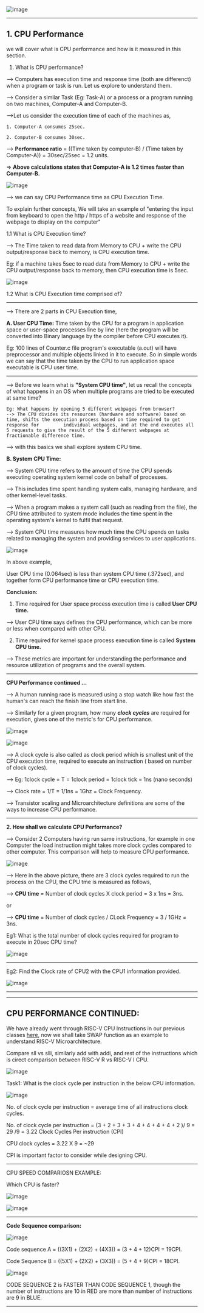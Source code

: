 ![image](https://github.com/pavankumarka/RISCV-Hardware_Design_Program_by_VSD/assets/22821014/8800ddd9-6838-4f66-8822-8ba3100beac3)

-------------------------------------------------------------------------------------------------------------------------------------

**1. CPU Performance**
-------------------------

we will cover what is CPU performance and how is it measured in this section.

1. What is CPU performance?

--> Computers has execution time and response time (both are differenct) when a program or task is run. Let us explore to understand them.

--> Consider a similar Task (Eg: Task-A) or a process  or a program running on two machines, Computer-A and Computer-B. 

-->Let us consider the execution time of each of the machines as,

    1. Computer-A consumes 25sec.

    2. Computer-B consumes 30sec. 

--> **Performance ratio** = ((Time taken by computer-B) / (Time taken by Computer-A)) = 30sec/25sec = 1.2 units.

=> **Above calculations states that Computer-A is 1.2 times faster than Computer-B.**

![image](https://github.com/pavankumarka/RISCV-Hardware_Design_Program_by_VSD/assets/22821014/d7eeb479-b659-4bf8-8d7f-ec1021201ee0)

--> we can say CPU Performance time as CPU Execution Time.

To explain further concepts, We will take an example of "entering the input from keyboard to open the http / https of a website and response of the webpage to display on the computer"

1.1 What is CPU Execution time?

--> The Time taken to read data from Memory to CPU + write the CPU output/response back to memory, is CPU execution time.

Eg: if a machine takes 5sec to read data from Memory to CPU + write the CPU output/response back to memory, then CPU execution time is 5sec.

![image](https://github.com/pavankumarka/RISCV-Hardware_Design_Program_by_VSD/assets/22821014/14ed71a4-c845-4b80-bcc1-b851e7839007)


1.2 What is CPU Execution time comprised of? 

---------------------------------------------

--> There are 2 parts in CPU Execution time,

**A. User CPU Time:** Time taken by the CPU for a program in application space or user-space processes line by line (here the program will be converted into Binary language by the compiler before CPU executes it). 

Eg: 100 lines of Counter.c file program's executable (a.out) will have preprocessor and multiple objects linked in it to execute.
So in simple words we can say that the time taken by the CPU to run application space executable is CPU user time.

-------------------------------------------------------------------------------------------------------------------------------------------------

--> Before we learn what is **"System CPU time"**, let us recall the concepts of what happens in an OS when multiple programs are tried to be executed at same time?

    Eg: What happens by opening 5 different webpages from browser?
    --> The CPU divides its resources (hardware and software) based on time, shifts the execution process based on time required to get response for         individual webpages, and at the end executes all 5 requests to give the result of the 5 different webpages at fractionable difference time.

--> with this basics we shall explore system CPU time.

**B. System CPU Time:** 

-->  System CPU time refers to the amount of time the CPU spends executing operating system kernel code on behalf of processes.

-->  This includes time spent handling system calls, managing hardware, and other kernel-level tasks.

-->  When a program makes a system call (such as reading from the file), the CPU time attributed to system mode includes the time spent in the operating system's kernel to fulfil that request.

--> System CPU time measures how much time the CPU spends on tasks related to managing the system and providing services to user applications.


![image](https://github.com/pavankumarka/RISCV-Hardware_Design_Program_by_VSD/assets/22821014/a45c0465-5bbf-4beb-a49d-ae663ea06afe)

In above example, 

User CPU time (0.064sec) is less than system CPU time (.372sec), and together form CPU performance time or CPU execution time.

**Conclusion:**

1. Time required for User space process execution time is called **User CPU time.**

--> User CPU time says defines the CPU performance, which can be more or less when compared with other CPU.   

2. Time required for kernel space process execution time is called **System CPU time.**

--> These metrics are important for understanding the performance and resource utilization of programs and the overall system.

---------------------------------------------------------------------------------------------------------------------------------------

**CPU Performance continued ...**

--> A human running race is measured using a stop watch like how fast the human's can reach the finish line from start line.

--> Similarly for a given program, how many **_clock cycles_** are required for execution, gives one of the metric's for CPU performance. 

![image](https://github.com/pavankumarka/RISCV-Hardware_Design_Program_by_VSD/assets/22821014/102c055e-e0ac-48f5-b47e-b32e50068c73)

![image](https://github.com/pavankumarka/RISCV-Hardware_Design_Program_by_VSD/assets/22821014/66101449-49bd-4353-b7ee-2a14c1a34253)

--> A clock cycle is also called as clock period which is smallest unit of the CPU execution time, required to execute an instruction ( based on number of clock cycles).

--> Eg: 1clock cycle = T = 1clock period = 1clock tick = 1ns (nano seconds)

--> Clock rate = 1/T = 1/1ns = 1Ghz = Clock Frequency.

--> Transistor scaling and Microarchitecture definitions are some of the ways to increase CPU performance.

-------------------------------------------------------------------------------------------------------------------------------------

**2. How shall we calculate CPU Performance?**

--> Consider 2 Computers having run same instructions, for example in one Computer the load instruction might takes more clock cycles compared to other computer. This comparison will help to measure CPU performance.

![image](https://github.com/pavankumarka/RISCV-Hardware_Design_Program_by_VSD/assets/22821014/0a36e0dc-a5c2-4288-ae01-34be8fc04cda)

--> Here in the above picture, there are 3 clock cycles required to run the process on the CPU, the CPU tme is measured as follows,

--> **CPU time** = Number of clock cycles X clock period = 3 x 1ns = 3ns.

or

--> **CPU time** = Number of clock cycles / CLock Frequency = 3 / 1GHz = 3ns.

Eg1: What is the total number of clock cycles required for program to execute in 20sec CPU time?

![image](https://github.com/pavankumarka/RISCV-Hardware_Design_Program_by_VSD/assets/22821014/ebd29935-8b84-4ca8-8fe3-4e1c6f6b8030)

-------------------------------------------------------------------------------------------------------------------------------------
Eg2: Find the Clock rate of CPU2 with the CPU1 information provided.

![image](https://github.com/pavankumarka/RISCV-Hardware_Design_Program_by_VSD/assets/22821014/d4283e63-f66c-4f0c-b186-74e5328b378a)

-------------------------------------------------------------------------------------------------------------------------------------
-------------------------------------------------------------------------------------------------------------------------------------
CPU PERFORMANCE CONTINUED:
------------------------------------------------------------------------------------------------------------------------------------------------

We have already went through RISC-V CPU Instructions in our previous classes [here](https://github.com/pavankumarka/RISCV-Hardware_Design_Program_by_VSD/blob/main/week2/RvDay2_Labwork/README.md), now we shall take SWAP function as an example to
understand RISC-V Microarchitecture.

Compare sll vs slli, similarly add with addi, and rest of the instructions which is cirect comparison between RISC-V R vs RISC-V I CPU.

![image](https://github.com/pavankumarka/RISCV-Hardware_Design_Program_by_VSD/assets/22821014/6beb3340-d9ab-493a-adea-fcb716ad2004)

Task1: What is the clock cycle per instruction in the below CPU information.

![image](https://github.com/pavankumarka/RISCV-Hardware_Design_Program_by_VSD/assets/22821014/04d02d8d-6d9d-4796-b01c-11dd7e402840)

No. of clock cycle per instruction = average time of all instructions clock cycles.

No. of clock cycle per instruction = (3 + 2 + 3 + 3 + 4 + 4 + 4 + 4 + 2 )/ 9  =  29 /9  = 3.22 Clock Cycles Per instruction (CPI)

CPU clock cycles = 3.22 X 9  = ~29

CPI is important factor to consider while designing CPU.

-------------------------------------------------------------------------------------------------------------------------------------------------
CPU SPEED COMPARIOSN EXAMPLE:

Which CPU is faster?

![image](https://github.com/pavankumarka/RISCV-Hardware_Design_Program_by_VSD/assets/22821014/94774515-a8d6-425c-9093-1196d215ef8d)

![image](https://github.com/pavankumarka/RISCV-Hardware_Design_Program_by_VSD/assets/22821014/05b8a241-5b3f-4006-9c7c-386de22a411a)

--------------------------------------------------------------------------------------------------------------------------------------------------

**Code Sequence comparison:**

![image](https://github.com/pavankumarka/RISCV-Hardware_Design_Program_by_VSD/assets/22821014/4371cb79-fc2e-4de0-b313-7b299eff907a)

Code sequence A = ((3X1) + (2X2) + (4X3))  = (3 + 4 + 12)CPI = 19CPI.

Code Sequence B = ((5X1) + (2X2) + (3X3))  =  (5 + 4 + 9)CPI = 18CPI.

![image](https://github.com/pavankumarka/RISCV-Hardware_Design_Program_by_VSD/assets/22821014/193ae93d-7a0d-4fb3-aabb-56cff0d2b9ec)

CODE SEQUENCE 2 is FASTER THAN CODE SEQUENCE 1, though the number of instructions are 10 in RED are more than number of instructions are 9 in BLUE.

---------------------------------------------------------------------------------------------------------------------------------------------------

